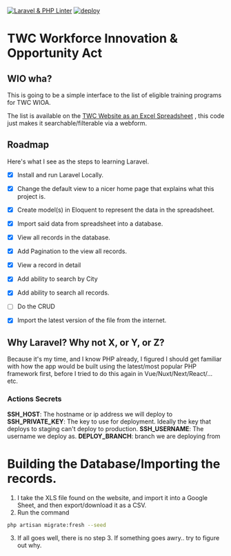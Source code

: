 [![Laravel & PHP Linter](https://github.com/vidluther/twc-wioa-programs/actions/workflows/laravel.yml/badge.svg)](https://github.com/vidluther/twc-wioa-programs/actions/workflows/laravel.yml)
[![deploy](https://github.com/vidluther/twc-wioa-programs/actions/workflows/deploy.yml/badge.svg)](https://github.com/vidluther/twc-wioa-programs/actions/workflows/deploy.yml)
# TWC Workforce Innovation & Opportunity Act    

## WIO wha?
This is going to be a simple interface to the list of eligible training programs for TWC WIOA. 

The list is available on the [TWC Website as an Excel Spreadsheet](https://www.twc.texas.gov/files/partners/statewide-eligible-training-program-list-twc.xlsx) , this code just makes it searchable/filterable via a webform. 

## Roadmap 

Here's what I see as the steps to learning Laravel. 

- [x] Install and run Laravel Locally.
- [x] Change the default view to a nicer home page that explains what this project is.
- [x] Create model(s) in Eloquent to represent the data in the spreadsheet.
- [x] Import said data from spreadsheet into a database. 
- [x] View all records in the database. 
- [x] Add Pagination to the view all records.
- [x] View a record in detail 
- [x] Add ability to search by City
- [x] Add ability to search all records. 
- [ ] Do the CRUD 
- [x] Import the latest version of the file from the internet. 



## Why Laravel? Why not X, or Y, or Z?
Because it's my time, and I know PHP already, I figured I should get familiar with how the app would be built
using the latest/most popular PHP framework first, before I tried to do this again in Vue/Nuxt/Next/React/... etc.


### Actions Secrets

**SSH_HOST**: The hostname or ip address we will deploy to 
**SSH_PRIVATE_KEY**: The key to use for deployment. Ideally the key that deploys to staging can't deploy to production. 
**SSH_USERNAME**: The username we deploy as. 
**DEPLOY_BRANCH**: branch we are deploying from


# Building the Database/Importing the records. 

1. I take the XLS file found on the website, and import it into a Google Sheet, and then export/download it as a CSV. 
2. Run the command 

```bash
php artisan migrate:fresh --seed
```

3. If all goes well, there is no step 3. If something goes awry.. try to figure out why.
